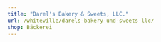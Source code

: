```yaml
---
title: "Darel's Bakery & Sweets, LLC."
url: /whiteville/darels-bakery-und-sweets-llc/
shop: Bäckerei
---
```

